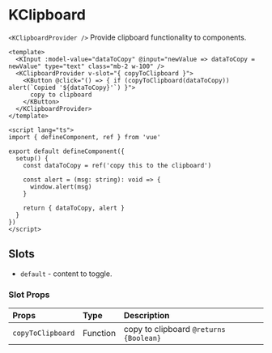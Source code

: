 # KClipboard

`<KClipboardProvider />` Provide clipboard functionality to components.

<KCard>
  <template v-slot:body>
    <KInput :model-value="dataToCopy" @input="newValue => dataToCopy = newValue" type="text" class="mb-2 w-100" />
    <KClipboardProvider v-slot="{ copyToClipboard }">
      <KButton @click="() => { if (copyToClipboard(dataToCopy)) $toaster.open(`Copied: '${dataToCopy}'`) }">
        copy to clipboard
      </KButton>
    </KClipboardProvider>
  </template>
</KCard>

```vue
<template>
  <KInput :model-value="dataToCopy" @input="newValue => dataToCopy = newValue" type="text" class="mb-2 w-100" />
  <KClipboardProvider v-slot="{ copyToClipboard }">
    <KButton @click="() => { if (copyToClipboard(dataToCopy)) alert(`Copied '${dataToCopy}'`) }">
      copy to clipboard
    </KButton>
  </KClipboardProvider>
</template>

<script lang="ts">
import { defineComponent, ref } from 'vue'

export default defineComponent({
  setup() {
    const dataToCopy = ref('copy this to the clipboard')

    const alert = (msg: string): void => {
      window.alert(msg)
    }

    return { dataToCopy, alert }
  }
})
</script>
```

## Slots

- `default` - content to toggle.

### Slot Props

| Props             | Type     | Description                            |
| :---------------- | :------- | :------------------------------------- |
| `copyToClipboard` | Function | copy to clipboard `@returns {Boolean}` |

<script lang="ts">
import { defineComponent, ref } from 'vue'

export default defineComponent({
  setup() {
    const dataToCopy = ref('copy this to the clipboard')

    const alert = (msg: string): void => {
      window.alert(msg)
    }

    return { dataToCopy, alert }
  }
})
</script>
